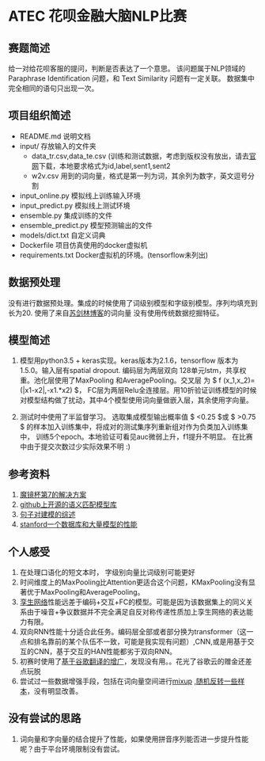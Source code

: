 # ATEC 花呗金融大脑NLP比赛
## 赛题简述
给一对给花呗客服的提问，判断是否表达了一个意思。
该问题属于NLP领域的 Paraphrase Identification 问题，和 Text Similarity 问题有一定关联。
数据集中完全相同的语句只出现一次。
## 项目组织简述

- README.md 说明文档
- input/ 存放输入的文件夹    
  - data_tr.csv,data_te.csv (训练和测试数据，考虑到版权没有放出，请去[官网](https://dc.cloud.alipay.com/index#/topic/intro?id=3)下载，本地要求格式为id,label,sent1,sent2
  - w2v.csv 用到的词向量，格式是第一列为词，其余列为数字，英文逗号分割
- input_online.py 模拟线上训练输入环境
- input_predict.py 模拟线上测试环境
- ensemble.py 集成训练的文件
- ensemble_predict.py 模型预测输出的文件
- models/dict.txt 自定义词典
- Dockerfile 项目仿真使用的docker虚拟机
- requirements.txt Docker虚拟机的环境。(tensorflow未列出)

## 数据预处理
没有进行数据预处理。集成的时候使用了词级别模型和字级别模型。序列均填充到长为20. 使用了来自[苏剑林博客](https://kexue.fm/archives/4304)的词向量
没有使用传统数据挖掘特征。
## 模型简述
1. 模型用python3.5 + keras实现。keras版本为2.1.6，tensorflow 版本为1.5.0。输入层有spatial dropout. 编码层为两层双向 128单元lstm，共享权重。池化层使用了MaxPooling 和AveragePooling。交叉层 为 $ f (x_1,x_2)=(|x1-x2|,-x1.*x2) $，
FC层为两层Relu全连接层。用10折验证训练模型的时候对模型结构做了扰动，其中4个模型使用词向量做嵌入层，其余使用字向量。

2. 测试时中使用了半监督学习。 选取集成模型输出概率值 $ <0.25 $或 $ >0.75 $ 的样本加入训练集中，将成对的测试集序列重新组对作为负类加入训练集中，
训练5个epoch。本地验证可看见auc微弱上升，f1提升不明显。 在比赛中由于提交次数过少实际效果不明 :) 

## 参考资料
1. [魔镜杯第7的解决方案](https://qrfaction.github.io/2018/07/25/%E9%AD%94%E9%95%9C%E6%9D%AF%E6%AF%94%E8%B5%9B%E7%AD%94%E8%BE%A9PPT/)
2. [github上开源的语义匹配模型库](https://github.com/faneshion/MatchZoo)
3. [句子对建模的综述](https://arxiv.org/abs/1806.04330)
4. [stanford一个数据库和大量模型的性能](https://nlp.stanford.edu/projects/snli/)
## 个人感受
1. 在处理口语化的短文本时， 字级别向量比词级别可能更好
2. 时间维度上的MaxPooling比Attention更适合这个问题，KMaxPooling没有显著优于MaxPooling和AveragePooling。
3. [孪生网络](http://www.mit.edu/~jonasm/info/MuellerThyagarajan_AAAI16.pdf)性能远差于编码+交互+FC的模型。可能是因为该数据集上的同义关系由于噪音+争议数据并不完全满足自反对称传递性质加上孪生网络的表达能力有限。
4. 双向RNN性能十分适合此任务。编码层全部或者部分换为transformer（这一点和排名靠前的某个队伍不一致，可能是我实现有问题）,CNN,或是用基于交互的CNN，基于交互的HAN性能都劣于双向RNN。
5. 初赛时使用了[基于谷歌翻译的增广](https://www.kaggle.com/c/jigsaw-toxic-comment-classification-challenge/discussion/48038)，发现没有用。。花光了谷歌云的赠金还差点玩脱
6. 尝试过一些数据增强手段，包括在词向量空间进行[mixup](https://arxiv.org/abs/1710.09412) ,[随机反转一些样本](https://arxiv.org/abs/1605.00055)，没有明显改善。
## 没有尝试的思路
1. 词向量和字向量的结合提升了性能，如果使用拼音序列能否进一步提升性能呢？由于平台环境限制没有尝试。
